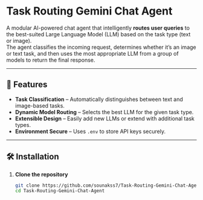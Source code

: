 # Task Routing Gemini Chat Agent

A modular AI-powered chat agent that intelligently **routes user queries** to the best-suited Large Language Model (LLM) based on the task type (text or image).  
The agent classifies the incoming request, determines whether it’s an image or text task, and then uses the most appropriate LLM from a group of models to return the final response.

---

## 🚀 Features
- **Task Classification** – Automatically distinguishes between text and image-based tasks.  
- **Dynamic Model Routing** – Selects the best LLM for the given task type.  
- **Extensible Design** – Easily add new LLMs or extend with additional task types.  
- **Environment Secure** – Uses `.env` to store API keys securely.  

---

## 🛠️ Installation

1. **Clone the repository**
   ```bash
   git clone https://github.com/sounakss7/Task-Routing-Gemini-Chat-Agent.git
   cd Task-Routing-Gemini-Chat-Agent
